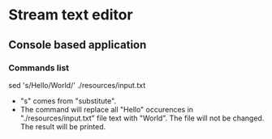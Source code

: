 # Stream text editor

## Console based application

### Commands list

sed 's/Hello/World/' ./resources/input.txt
- "s" comes from "substitute".
- The command will replace all "Hello" occurences in "./resources/input.txt" file text with "World". The file will not be changed. The result will be printed.